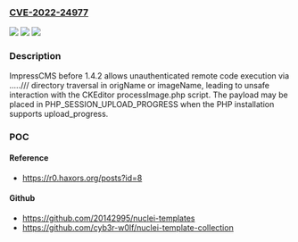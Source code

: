 ### [CVE-2022-24977](https://cve.mitre.org/cgi-bin/cvename.cgi?name=CVE-2022-24977)
![](https://img.shields.io/static/v1?label=Product&message=n%2Fa&color=blue)
![](https://img.shields.io/static/v1?label=Version&message=n%2Fa&color=blue)
![](https://img.shields.io/static/v1?label=Vulnerability&message=n%2Fa&color=brighgreen)

### Description

ImpressCMS before 1.4.2 allows unauthenticated remote code execution via ...../// directory traversal in origName or imageName, leading to unsafe interaction with the CKEditor processImage.php script. The payload may be placed in PHP_SESSION_UPLOAD_PROGRESS when the PHP installation supports upload_progress.

### POC

#### Reference
- https://r0.haxors.org/posts?id=8

#### Github
- https://github.com/20142995/nuclei-templates
- https://github.com/cyb3r-w0lf/nuclei-template-collection

